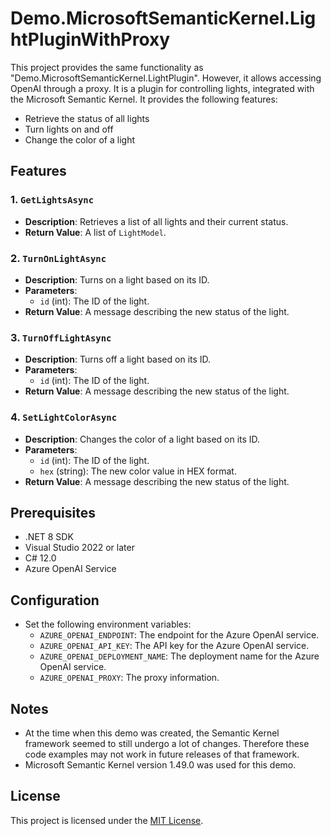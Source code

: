 ﻿# Demo.MicrosoftSemanticKernel.LightPluginWithProxy

This project provides the same functionality as "Demo.MicrosoftSemanticKernel.LightPlugin". However, it allows accessing OpenAI through a proxy.
It is a plugin for controlling lights, integrated with the Microsoft Semantic Kernel. It provides the following features:

- Retrieve the status of all lights
- Turn lights on and off
- Change the color of a light

## Features

### 1. `GetLightsAsync`
- **Description**: Retrieves a list of all lights and their current status.
- **Return Value**: A list of `LightModel`.

### 2. `TurnOnLightAsync`
- **Description**: Turns on a light based on its ID.
- **Parameters**: 
  - `id` (int): The ID of the light.
- **Return Value**: A message describing the new status of the light.

### 3. `TurnOffLightAsync`
- **Description**: Turns off a light based on its ID.
- **Parameters**: 
  - `id` (int): The ID of the light.
- **Return Value**: A message describing the new status of the light.

### 4. `SetLightColorAsync`
- **Description**: Changes the color of a light based on its ID.
- **Parameters**: 
  - `id` (int): The ID of the light.
  - `hex` (string): The new color value in HEX format.
- **Return Value**: A message describing the new status of the light.

## Prerequisites

- .NET 8 SDK
- Visual Studio 2022 or later
- C# 12.0
- Azure OpenAI Service 

## Configuration
- Set the following environment variables:
  - `AZURE_OPENAI_ENDPOINT`: The endpoint for the Azure OpenAI service.
  - `AZURE_OPENAI_API_KEY`: The API key for the Azure OpenAI service.
  - `AZURE_OPENAI_DEPLOYMENT_NAME`: The deployment name for the Azure OpenAI service.
  - `AZURE_OPENAI_PROXY`: The proxy information.

## Notes

- At the time when this demo was created, the Semantic Kernel framework seemed to still undergo a lot of changes. Therefore these code examples may not work in future releases of that framework.
- Microsoft Semantic Kernel version 1.49.0 was used for this demo.


## License

This project is licensed under the [MIT License](../LICENSE.txt).

   
   